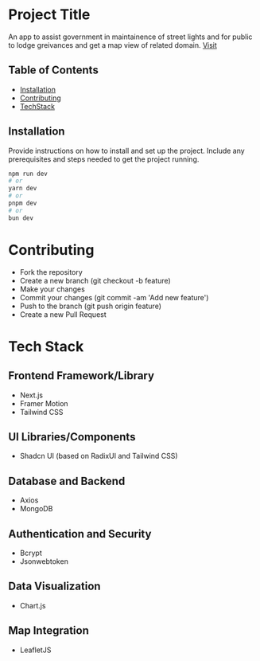# Project Title

An app to assist government in maintainence of street lights and for public to lodge greivances and get a map view of related domain. [Visit](https://light-watch.vercel.app/)

## Table of Contents

- [Installation](#installation)
- [Contributing](#contributing)
- [TechStack](#tech-stack)

## Installation

Provide instructions on how to install and set up the project. Include any prerequisites and steps needed to get the project running.

```bash
npm run dev
# or
yarn dev
# or
pnpm dev
# or
bun dev
```

# Contributing

- Fork the repository
- Create a new branch (git checkout -b feature)
- Make your changes
- Commit your changes (git commit -am 'Add new feature')
- Push to the branch (git push origin feature)
- Create a new Pull Request

# Tech Stack

## Frontend Framework/Library

- Next.js
- Framer Motion
- Tailwind CSS

## UI Libraries/Components

- Shadcn UI (based on RadixUI and Tailwind CSS)

## Database and Backend

- Axios
- MongoDB

## Authentication and Security

- Bcrypt
- Jsonwebtoken

## Data Visualization

- Chart.js

## Map Integration

- LeafletJS
